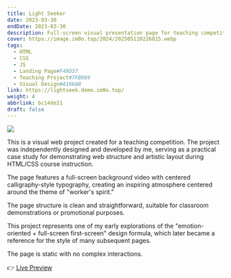 ```yaml
---
title: Light Seeker
date: 2023-03-30
endDate: 2023-03-30
description: Full-screen visual presentation page for teaching competition, exploring "first-screen + emotion-oriented" design structure
cover: https://image.im0o.top/2024/202505110226815.webp
tags:
  - HTML
  - CSS
  - JS
  - Landing Page#F49D37
  - Teaching Project#7FB069
  - Visual Design#A166AB
link: https://lightseek.demo.im0o.top/
weight: 4
abbrlink: bc14de21
draft: false
---
```


![](https://image.im0o.top/2024/202505110226815.webp)

This is a visual web project created for a teaching competition. The project was independently designed and developed by me, serving as a practical case study for demonstrating web structure and artistic layout during HTML/CSS course instruction.

The page features a full-screen background video with centered calligraphy-style typography, creating an inspiring atmosphere centered around the theme of "worker's spirit."

The page structure is clean and straightforward, suitable for classroom demonstrations or promotional purposes.

This project represents one of my early explorations of the "emotion-oriented + full-screen first-screen" design formula, which later became a reference for the style of many subsequent pages.

The page is static with no complex interactions.

👉 [Live Preview](https://lightseek.demo.im0o.top/) 